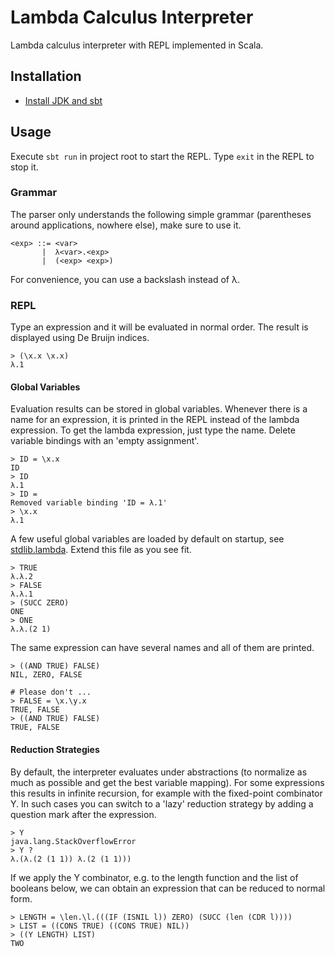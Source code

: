 # Lambda Calculus Interpreter

Lambda calculus interpreter with REPL implemented in Scala.

## Installation

* [Install JDK and sbt](https://www.scala-sbt.org/1.x/docs/Setup.html)

## Usage

Execute `sbt run` in project root to start the REPL. Type `exit` in the REPL to stop it.

### Grammar

The parser only understands the following simple grammar (parentheses around applications, nowhere else), make sure to use it.

```
<exp> ::= <var>
       |  λ<var>.<exp>
       |  (<exp> <exp>)
```
For convenience, you can use a backslash instead of λ.

### REPL

Type an expression and it will be evaluated in normal order. The result is displayed using De Bruijn indices.
```
> (\x.x \x.x)
λ.1
```

#### Global Variables

Evaluation results can be stored in global variables. Whenever there is a name for an expression, it is printed in the REPL instead of the lambda expression. To get the lambda expression, just type the name. Delete variable bindings with an 'empty assignment'.

```
> ID = \x.x
ID
> ID
λ.1
> ID =
Removed variable binding 'ID = λ.1'
> \x.x
λ.1
```

A few useful global variables are loaded by default on startup, see [stdlib.lambda](src/main/resources/stdlib.lambda). Extend this file as you see fit.
```
> TRUE
λ.λ.2
> FALSE
λ.λ.1
> (SUCC ZERO)
ONE
> ONE
λ.λ.(2 1)
```

The same expression can have several names and all of them are printed.
```
> ((AND TRUE) FALSE)
NIL, ZERO, FALSE

# Please don't ...
> FALSE = \x.\y.x
TRUE, FALSE
> ((AND TRUE) FALSE)
TRUE, FALSE
```

#### Reduction Strategies

By default, the interpreter evaluates under abstractions (to normalize as much as possible and get the best variable mapping). For some expressions this results in infinite recursion, for example with the fixed-point combinator Y. In such cases you can switch to a 'lazy' reduction strategy by adding a question mark after the expression. 

```
> Y
java.lang.StackOverflowError
> Y ?
λ.(λ.(2 (1 1)) λ.(2 (1 1)))
```

If we apply the Y combinator, e.g. to the length function and the list of booleans below, we can obtain an expression that can be reduced to normal form.

```
> LENGTH = \len.\l.(((IF (ISNIL l)) ZERO) (SUCC (len (CDR l))))
> LIST = ((CONS TRUE) ((CONS TRUE) NIL))
> ((Y LENGTH) LIST)
TWO
```